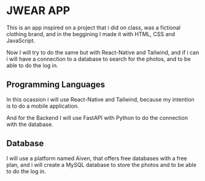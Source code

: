 # JWEAR APP

This is an app inspired on a project that i did on class, was a fictional clothing brand, and in the beggining I made it with HTML, CSS and JavaScript.

Now I will try to do the same but with React-Native and Tailwind, and if i can i will have a connection to a database to search for the photos, and to be able to do the log in.

## Programming Languages

In this ocassion i will use React-Native and Tailwind, because my intention is to do a mobile application.

And for the Backend I will use FastAPI with Python to do the connection with the database.

## Database

I will use a platform named Aiven, that offers free databases with a free plan, and i will create a MySQL database to store the photos and to be able to do the log in.

